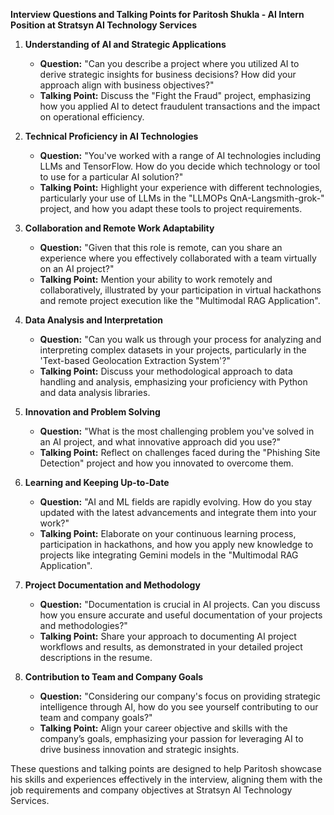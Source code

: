 **Interview Questions and Talking Points for Paritosh Shukla - AI Intern Position at Stratsyn AI Technology Services**

1. **Understanding of AI and Strategic Applications**
   - **Question:** "Can you describe a project where you utilized AI to derive strategic insights for business decisions? How did your approach align with business objectives?"
   - **Talking Point:** Discuss the "Fight the Fraud" project, emphasizing how you applied AI to detect fraudulent transactions and the impact on operational efficiency.

2. **Technical Proficiency in AI Technologies**
   - **Question:** "You've worked with a range of AI technologies including LLMs and TensorFlow. How do you decide which technology or tool to use for a particular AI solution?"
   - **Talking Point:** Highlight your experience with different technologies, particularly your use of LLMs in the "LLMOPs QnA-Langsmith-grok-" project, and how you adapt these tools to project requirements.

3. **Collaboration and Remote Work Adaptability**
   - **Question:** "Given that this role is remote, can you share an experience where you effectively collaborated with a team virtually on an AI project?"
   - **Talking Point:** Mention your ability to work remotely and collaboratively, illustrated by your participation in virtual hackathons and remote project execution like the "Multimodal RAG Application".

4. **Data Analysis and Interpretation**
   - **Question:** "Can you walk us through your process for analyzing and interpreting complex datasets in your projects, particularly in the 'Text-based Geolocation Extraction System'?"
   - **Talking Point:** Discuss your methodological approach to data handling and analysis, emphasizing your proficiency with Python and data analysis libraries.

5. **Innovation and Problem Solving**
   - **Question:** "What is the most challenging problem you've solved in an AI project, and what innovative approach did you use?"
   - **Talking Point:** Reflect on challenges faced during the "Phishing Site Detection" project and how you innovated to overcome them.

6. **Learning and Keeping Up-to-Date**
   - **Question:** "AI and ML fields are rapidly evolving. How do you stay updated with the latest advancements and integrate them into your work?"
   - **Talking Point:** Elaborate on your continuous learning process, participation in hackathons, and how you apply new knowledge to projects like integrating Gemini models in the "Multimodal RAG Application".

7. **Project Documentation and Methodology**
   - **Question:** "Documentation is crucial in AI projects. Can you discuss how you ensure accurate and useful documentation of your projects and methodologies?"
   - **Talking Point:** Share your approach to documenting AI project workflows and results, as demonstrated in your detailed project descriptions in the resume.

8. **Contribution to Team and Company Goals**
   - **Question:** "Considering our company's focus on providing strategic intelligence through AI, how do you see yourself contributing to our team and company goals?"
   - **Talking Point:** Align your career objective and skills with the company’s goals, emphasizing your passion for leveraging AI to drive business innovation and strategic insights.

These questions and talking points are designed to help Paritosh showcase his skills and experiences effectively in the interview, aligning them with the job requirements and company objectives at Stratsyn AI Technology Services.